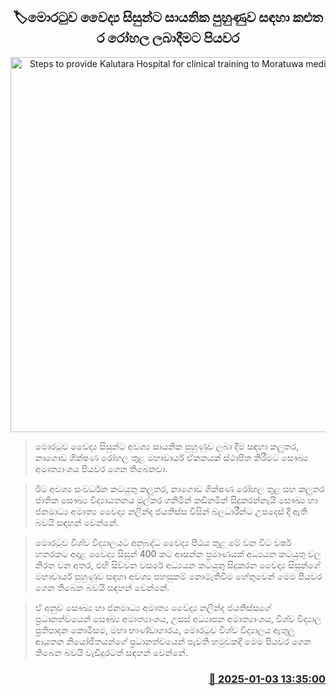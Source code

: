 <p align='center'><b><h2 align='center' title='Steps to provide Kalutara Hospital for clinical training to Moratuwa medical students'>🏷මොරටුව වෛද්‍ය සිසුන්ට සායනික පුහුණුව සඳහා කළුත​ර රෝහල ලබාදීමට පියවර</h2></b></p>
<p align='center'><img src='https://helakuru.sgp1.cdn.digitaloceanspaces.com/esana/images/lib/nalinda-jayathissa-nagoda.jpg' width='600' alt='Steps to provide Kalutara Hospital for clinical training to Moratuwa medical students'></p>

> මොරටුව වෛද්‍ය සිසුන්ට අවශ්‍ය සායනික පුහුණුව ලබා දීම සඳහා කලුතර, නාගොඩ ශික්ෂණ රෝහල තුළ මහාචාර්ය ඒකකයක් ස්ථාපිත කිරීමට සෞඛ්‍ය අමාත්‍යාංශය පියවර ගෙන තිබෙනවා.

> ඊට අවශ්‍ය සංවර්ධන කටයුතු කලුතර, නාගොඩ ශික්ෂණ රෝහල තුළ සහ කලුතර ජාතික සෞඛ්‍ය විද්‍යායතනය මුල්කර ගනිමින් කඩිනමින් සිදුකරන්නැයි සෞඛ්‍ය හා ජනමාධ්‍ය අමාත්‍ය වෛද්‍ය නලින්ද ජයතිස්ස විසින් බලධාරීන්ට උපදෙස් දී ඇති බවයි සඳහන් වෙන්නේ.

> මොරටුව විශ්ව විද්‍යාලයට අනුබද්ධ වෛද්‍ය පීඨය තුළ මේ වන විට වර්ෂ හතරකට අදාළ වෛද්‍ය සිසුන් 400 කට ආසන්න ප්‍රමාණයක් අධ්‍යයන කටයුතු වල නිරත වන අතර, එහි සිව්වන වසරේ අධ්‍යයන කටයුතු සිදුකරන වෛද්‍ය සිසුන්ගේ මහාචාර්ය පුහුණුව සඳහා අවශ්‍ය පහසුකම් නොමැතිවීම හේතුවෙන් මෙම පියවර ගෙන තිබෙන බවයි සඳහන් වෙන්නේ.

> ඒ අනුව සෞඛ්‍ය හා ජනමාධ්‍ය අමාත්‍ය වෛද්‍ය නලින්ද ජයතිස්සගේ ප්‍රධානත්වයෙන් සෞඛ්‍ය අමාත්‍යාංශය, උසස් අධ්‍යාපන අමාත්‍යාංශය, විශ්ව විද්‍යාල ප්‍රතිපාදන කොමිසම, මහා භාණ්ඩාගාරය, මොරටුව විශ්ව විද්‍යාලය ඇතුලු ආයතන නියෝජිතයන්ගේ ප්‍රධානත්වයෙන් පැවති හමුවකදී මෙම පියවර ගෙන තිබෙන බවයි වැඩිදුරටත් සඳහන් වෙන්නේ.



<h3 align='right'><a href='https://www.helakuru.lk/esana/p/106291/'>📅 2025-01-03 13:35:00</a></h3>
